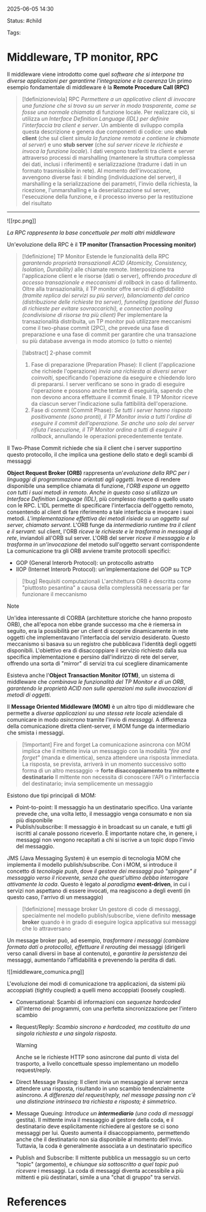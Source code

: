 2025-06-05 14:30

Status: #child

Tags:
# Middleware, TP monitor, RPC

Il middleware viene introdotto come quel *software che si interpone tra diverse applicazioni per garantirne l'integrazione e la coerenza*
Un primo esempio fondamentale di middleware è la **Remote Procedure Call (RPC)**

> [!definizioneviola] RPC
> *Permettere a un applicativo client di invocare una funzione che si trova su un server in modo trasparente, come se fosse una normale chiamata* di funzione locale.
> Per realizzare ciò, si utilizza *un Interface Definition Language (IDL) per definire l'interfaccia tra client e server*.
> Un ambiente di sviluppo compila questa descrizione e genera due componenti di codice: uno **stub client** (che sul client *simula la funzione remota e contiene le chiamate al server*) e uno **stub server** (che *sul server riceve le richieste e invoca la funzione locale*).
> I dati vengono trasferiti tra client e server attraverso processi di marshalling (mantenere la struttura complessa dei dati, inclusi i riferimenti) e serializzazione (tradurre i dati in un formato trasmissibile in rete).
> Al momento dell'invocazione, avvengono diverse fasi: il binding (individuazione del server), il marshalling e la serializzazione dei parametri, l'invio della richiesta, la ricezione, l'unmarshalling e la deserializzazione sul server, l'esecuzione della funzione, e il processo inverso per la restituzione del risultato
****
![[rpc.png]]

*La RPC rappresenta la base concettuale per molti altri middleware*

Un'evoluzione della RPC è il **TP monitor (Transaction Processing monitor)**

> [!definizione] TP Monitor
> Estende le funzionalità della RPC *garantendo proprietà transazionali ACID (Atomicity, Consistency, Isolation, Durability)* alle chiamate remote.
> Interposizione tra l'applicazione client e le risorse (dati o server), offrendo *procedure di accesso transazionale e meccanismi di rollback* in caso di fallimento.
> Oltre alla transazionalità, il TP monitor offre servizi di *affidabilità (tramite replica dei servizi su più server), bilanciamento del carico (distribuzione delle richieste tra server), funneling (gestione del flusso di richieste per evitare sovraccarichi), e connection pooling (condivisione di risorse tra più client)*
> Per implementare la transazionalità distribuita, un TP monitor può utilizzare meccanismi come il two-phase commit (2PC), che prevede una fase di preparazione e una fase di commit per garantire che una transazione su più database avvenga in modo atomico (o tutto o niente)

> [!abstract] 2-phase commit
> 1. Fase di preparazione (Preparation Phase): Il client (l'applicazione che richiede l'operazione) *invia una richiesta ai diversi server coinvolti*, specificando l'operazione da eseguire e chiedendo loro di prepararsi. I server verificano se sono in grado di eseguire l'operazione e possono anche tentare di eseguirla, sapendo che non devono ancora effettuare il commit finale. Il TP Monitor riceve da ciascun server l'indicazione sulla fattibilità dell'operazione.
> 2. Fase di commit (Commit Phase): *Se tutti i server hanno risposto positivamente (sono pronti), il TP Monitor invia a tutti l'ordine di eseguire il commit dell'operazione. Se anche uno solo dei server rifiuta l'esecuzione, il TP Monitor ordina a tutti di eseguire il rollback*, annullando le operazioni precedentemente tentate.

Il Two-Phase Commit richiede che sia il client che i server supportino questo protocollo, il che implica una gestione dello stato e degli scambi di messaggi

**Object Request Broker (ORB)** rappresenta un'*evoluzione della RPC per i linguaggi di programmazione orientati agli oggetti*. Invece di rendere disponibile una semplice chiamata di funzione, *l'ORB espone un oggetto con tutti i suoi metodi in remoto*.
*Anche in questo caso si utilizza un Interface Definition Language (IDL)*, più complesso rispetto a quello usato con le RPC. L'IDL permette di specificare l'interfaccia dell'oggetto remoto, consentendo al client di fare riferimento a tale interfaccia e invocare i suoi metodi. *L'implementazione effettiva dei metodi risiede su un oggetto sul server, chiamato servant*.
L'ORB funge da *intermediario runtime tra il client e il servant*: sul client, l'ORB *riceve le richieste e le trasforma in messaggi di rete*, inviandoli all'ORB sul server. L'ORB del server *riceve il messaggio e lo trasforma in un'invocazione* del metodo sull'oggetto servant corrispondente
La comunicazione tra gli ORB avviene tramite protocolli specifici:
- GOP (General Interorb Protocol): un protocollo astratto
- IIOP (Internet Interorb Protocol): un'implementazione del GOP su TCP

> [!bug] Requisiti computazionali
> L'architettura ORB è descritta come "piuttosto pesantina" a causa della complessità necessaria per far funzionare il meccanismo

> [!note]
> Un'idea interessante di CORBA (architetture storiche che hanno proposto ORB), che all'epoca non ebbe grande successo ma che è riemersa in seguito, era la possibilità per un client di scoprire dinamicamente in rete oggetti che implementavano l'interfaccia del servizio desiderato. Questo meccanismo si basava su un registro che pubblicava l'identità degli oggetti disponibili. L'obiettivo era di disaccoppiare il servizio richiesto dalla sua specifica implementazione e persino dall'indirizzo di rete del server, offrendo una sorta di "mirror" di servizi tra cui scegliere dinamicamente

Esisteva anche l'**Object Transaction Monitor (OTM)**, un sistema di middleware che *combinava le funzionalità del TP Monitor e di un ORB*, *garantendo le proprietà ACID non sulle operazioni ma sulle invocazioni di metodi di oggetti.*

Il **Message Oriented Middleware (MOM)** è un altro tipo di middleware che permette a *diverse applicazioni su una stessa rete locale* aziendale di comunicare in modo *asincrono* tramite l'invio di *messaggi*. A differenza della comunicazione diretta client-server, il MOM funge da intermediario che smista i messaggi.

> [!important] Fire and forget
> La comunicazione asincrona con MOM implica che il mittente invia un messaggio con la modalità *"fire and forget"* (manda e dimentica), senza attendere una risposta immediata. La risposta, se prevista, arriverà in un momento successivo sotto forma di un altro messaggio → **forte disaccoppiamento tra mittente e destinatario** Il mittente non necessita di conoscere l'API o l'interfaccia del destinatario; invia semplicemente un messaggio

Esistono due tipi principali di MOM:
- Point-to-point: Il messaggio ha un destinatario specifico. Una variante prevede che, una volta letto, il messaggio venga consumato e non sia più disponibile
- Publish/subscribe: Il messaggio è in broadcast su un canale, e tutti gli iscritti al canale possono riceverlo. È importante notare che, in genere, i messaggi non vengono recapitati a chi si iscrive a un topic dopo l'invio del messaggio.

JMS (Java Messaging System) è un esempio di tecnologia MOM che implementa il modello publish/subscribe.
Con i MOM, si introduce il concetto di *tecnologie push*, dove *il gestore dei messaggi può "spingere" il messaggio verso il ricevente, senza che quest'ultimo debba interrogare attivamente la coda*. Questo è legato al *paradigma* **event-driven**, in cui i servizi non aspettano di essere invocati, ma reagiscono a degli eventi (in questo caso, l'arrivo di un messaggio)

> [!definizione] message broker
> Un gestore di code di messaggi, specialmente nel modello publish/subscribe, viene definito **message broker** quando è in grado di eseguire logica applicativa sui messaggi che lo attraversano

Un message broker può, ad esempio, *trasformare i messaggi (cambiare formato dati o protocollo), effettuare il rerouting* dei messaggi (dirigerli verso canali diversi in base al contenuto), e *garantire la persistenza* dei messaggi, aumentando l'affidabilità e prevenendo la perdita di dati.

![[middleware_comunica.png]]

L'evoluzione dei modi di comunicazione tra applicazioni, da sistemi più accoppiati (tightly coupled) a quelli meno accoppiati (loosely coupled).

- Conversational: Scambi di informazioni con *sequenze hardcoded* all'interno dei programmi, con una perfetta sincronizzazione per l'intero scambio
  
- Request/Reply: *Scambio sincrono e hardcoded, ma costituito da una singola richiesta e una singola risposta*.
  
  > [!warning] 
  > Anche se le richieste HTTP sono asincrone dal punto di vista del trasporto, a livello concettuale spesso implementano un modello request/reply.
  
- Direct Message Passing: Il client invia un messaggio al server senza attendere una risposta, risultando in uno scambio tendenzialmente asincrono. *A differenza del request/reply, nel message passing non c'è una distinzione intrinseca tra richiesta e risposta; è simmetrico*.
- Message Queuing: *Introduce un **intermediario** (una coda di messaggi* gestita). Il mittente invia il messaggio al gestore della coda, e il destinatario deve esplicitamente richiedere al gestore se ci sono messaggi per lui. Questo aumenta il disaccoppiamento, permettendo anche che il destinatario non sia disponibile al momento dell'invio. Tuttavia, la coda è generalmente associata a un destinatario specifico
- Publish and Subscribe: Il mittente pubblica un messaggio su un certo "topic" (argomento), e *chiunque sia sottoscritto a quel topic può ricevere* i messaggi. La coda di messaggi diventa accessibile a più mittenti e più destinatari, simile a una "chat di gruppo" tra servizi.

# References

